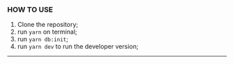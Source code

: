 ### HOW TO USE ###
1. Clone the repository;
2. run ``yarn`` on terminal;
3. run ```yarn db:init```;
4. run ```yarn dev``` to run the developer version;

-------------------------------------------------------

